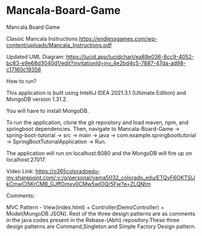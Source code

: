 # Mancala-Board-Game
Mancala Board Game


Classic Mancala Instructions
https://endlessgames.com/wp-content/uploads/Mancala_Instructions.pdf

Updated UML Diagram: https://lucid.app/lucidchart/ea88e036-8cc9-4052-bc83-e9e68d3040d1/edit?invitationId=inv_4e2bd4c5-7887-47da-ad98-c17160c19356



How to run?

This application is built using IntelliJ IDEA 2021.3.1 (Ultimate Edition) and MongoDB version 1.31.2.

You will have to install MongoDB.

To run the application, clone the git repository and load maven, npm, and springboot dependencies. Then, navigate to Mancala-Board-Game -> spring-boot-tutorial -> src -> main -> java -> com.example.springboottutorial -> SpringBootTutorialApplication -> Run.

The application will run on localhost:8080 and the MongoDB will fire up on localhost:27017.

Video Link:
https://o365coloradoedu-my.sharepoint.com/:v:/g/personal/vama5032_colorado_edu/ETQvF6OKTSlJkCmwCl5KrCMB_GJffOmxv0CMw5wIOQr5Fw?e=ZLQNtm

Comments:

MVC Pattern - View(index.html) + Controller(DemoController) + Model(MongoDB JSON).
Rest of the three design patterns are as comments in the java codes present in the Rebase-(Abhi) repository.These three design patterns are Command,Singleton and Simple Factory Design pattern.
